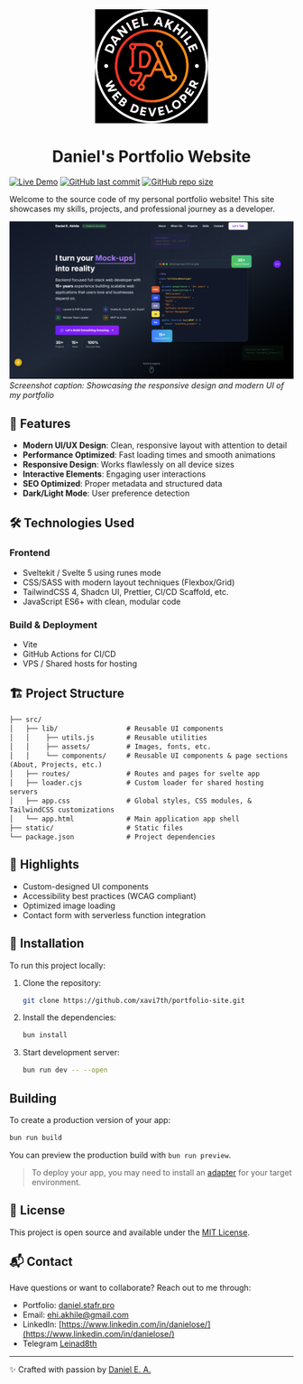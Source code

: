 <div align="center">
  <a href="https://daniel.stafr.pro">
    <img src="./static/dan-akhile-logo.png" alt="Daniel's Logo" width="200" style="max-width: 100%;">
  </a>
</div>

<h1 align="center">
  Daniel's Portfolio Website
</h1>

[![Live Demo](https://img.shields.io/badge/demo-live-brightgreen)](https://daniel.stafr.pro)
[![GitHub last commit](https://img.shields.io/github/last-commit/xavi7th/portfolio-site)](https://github.com/xavi7th/portfolio-site/commits/main)
[![GitHub repo size](https://img.shields.io/github/repo-size/xavi7th/portfolio-site)](https://github.com/xavi7th/portfolio-site)

Welcome to the source code of my personal portfolio website! This site showcases my skills, projects, and professional journey as a developer.

![Portfolio Screenshot](./static/website-snapshot.png "Screenshot of the portfolio homepage")
*Screenshot caption: Showcasing the responsive design and modern UI of my portfolio*

## 🚀 Features

- **Modern UI/UX Design**: Clean, responsive layout with attention to detail
- **Performance Optimized**: Fast loading times and smooth animations
- **Responsive Design**: Works flawlessly on all device sizes
- **Interactive Elements**: Engaging user interactions
- **SEO Optimized**: Proper metadata and structured data
- **Dark/Light Mode**: User preference detection

## 🛠️ Technologies Used

### Frontend
- Sveltekit / Svelte 5 using runes mode
- CSS/SASS with modern layout techniques (Flexbox/Grid)
- TailwindCSS 4, Shadcn UI, Prettier, CI/CD Scaffold, etc.
- JavaScript ES6+ with clean, modular code

### Build & Deployment
- Vite
- GitHub Actions for CI/CD
- VPS / Shared hosts for hosting

## 🏗️ Project Structure

```
├── src/
│   ├── lib/                 # Reusable UI components
│   │    ├── utils.js        # Reusable utilities
│   │    ├── assets/         # Images, fonts, etc.
│   │    └── components/     # Reusable UI components & page sections (About, Projects, etc.)
│   ├── routes/              # Routes and pages for svelte app
│   ├── loader.cjs           # Custom loader for shared hosting servers
│   ├── app.css              # Global styles, CSS modules, & TailwindCSS customizations
│   └── app.html             # Main application app shell
├── static/                  # Static files
└── package.json             # Project dependencies
```

## 🌟 Highlights

- Custom-designed UI components
- Accessibility best practices (WCAG compliant)
- Optimized image loading
- Contact form with serverless function integration

## 🚧 Installation

To run this project locally:

1. Clone the repository:
   ```bash
   git clone https://github.com/xavi7th/portfolio-site.git
   ```
2. Install the dependencies:
   ```bash
   bun install
   ```
3. Start development server:
   ```bash
   bun run dev -- --open
   ```

## Building

To create a production version of your app:
```bash
bun run build
```

You can preview the production build with `bun run preview`.

> To deploy your app, you may need to install an [adapter](https://svelte.dev/docs/kit/adapters) for your target environment.


## 📄 License

This project is open source and available under the [MIT License](LICENSE.md).

## 📬 Contact

Have questions or want to collaborate? Reach out to me through:
- Portfolio: [daniel.stafr.pro](https://daniel.stafr.pro)
- Email: [ehi.akhile@gmail.com](ehi.akhile@gmail.com)
- LinkedIn: [https://www.linkedin.com/in/danielose/](https://www.linkedin.com/in/danielose/)
- Telegram [Leinad8th](https://t.me/Leinad8th)

---

✨ Crafted with passion by [Daniel E. A.](https://daniel.stafr.pro)
